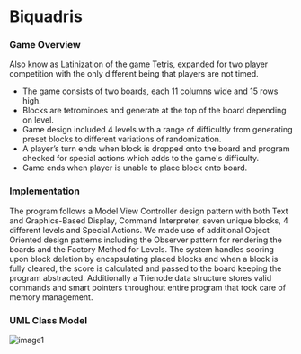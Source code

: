 # Biquadris 

### Game Overview
Also know as Latinization of the game Tetris, expanded for two player competition with the only different being that players are not timed.
- The game consists of two boards, each 11 columns wide and 15 rows high.
- Blocks are tetrominoes and generate at the top of the board depending on level.
- Game design included 4 levels with a range of difficultly from generating preset blocks to different variations of randomization.
- A player’s turn ends when block is dropped onto the board and program checked for special actions which adds to the game's difficulty.
- Game ends when player is unable to place block onto board. 

### Implementation 
The program follows a Model View Controller design pattern with both Text and Graphics-Based Display, Command Interpreter, seven unique blocks, 4 different levels and Special Actions. We made use of additional Object Oriented design patterns including the Observer pattern for rendering the boards and the Factory Method for Levels. The system handles scoring upon block deletion by encapsulating placed blocks and when a block is fully cleared, the score is calculated and passed to the board keeping the program abstracted. Additionally a Trienode data structure stores valid commands and smart pointers throughout entire program that took care of memory management.

### UML Class Model
![image1](https://github.com/jjudyyang/cs246-project/assets/25236683/152f9e4b-bac3-4d6b-8f8f-db7ab8bc79fb)
